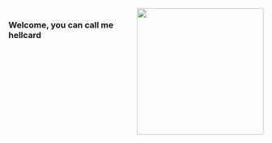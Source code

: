 <img align="right" src="https://github.com/hellcard/hellcard/blob/main/assets/arlecchino_main.jpg" width="250" />
<ing align="left" src="https://github.com/hellcard/hellcard/blob/main/assets/">
<p align="left"><h3>Welcome, you can call me hellcard</h3><br></p>
